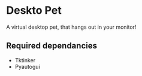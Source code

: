 # Deskto Pet
A virtual desktop pet, that hangs out in your monitor!

## Required dependancies
- Tktinker
- Pyautogui 
